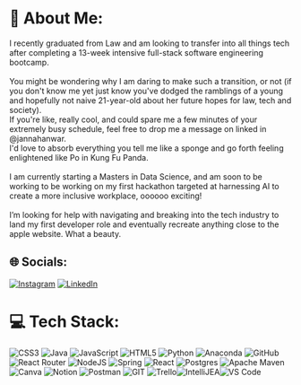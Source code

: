 # 💫 About Me:
I recently graduated from Law and am looking to transfer into all things tech after completing a 13-week intensive full-stack software engineering bootcamp.<br><br>You might be wondering why I am daring to make such a transition, or not (if you don't know me yet just know you've dodged the ramblings of a young and hopefully not naive 21-year-old about her future hopes for law, tech and society). <br>If you're like, really cool, and could spare me a few minutes of your extremely busy schedule, feel free to drop me a message on linked in @jannahanwar.<br>I'd love to absorb everything you tell me like a sponge and go forth feeling enlightened like Po in Kung Fu Panda.<br><br>I am currently starting a Masters in Data Science, and am soon to be working to be working on my first hackathon targeted at harnessing AI to create a more inclusive workplace, oooooo exciting!<br><br> I’m looking for help with navigating and breaking into the tech industry to land my first developer role and eventually recreate anything close to the apple website. What a beauty.


## 🌐 Socials:
[![Instagram](https://i.pinimg.com/originals/f9/11/95/f91195639bdc6f900d342cc80861d733.jpg)](https://instagram.com/jannnahxanwar) [![LinkedIn](https://i.pinimg.com/originals/f5/f8/35/f5f835b3839d21eedd4a1f9eab8ffafd.png)](https://linkedin.com/in/jannahxanwar) 

# 💻 Tech Stack:
![CSS3](https://img.shields.io/badge/css3-%231572B6.svg?style=for-the-badge&logo=css3&logoColor=white) ![Java](https://img.shields.io/badge/java-%23ED8B00.svg?style=for-the-badge&logo=java&logoColor=white) ![JavaScript](https://img.shields.io/badge/javascript-%23323330.svg?style=for-the-badge&logo=javascript&logoColor=%23F7DF1E) ![HTML5](https://img.shields.io/badge/html5-%23E34F26.svg?style=for-the-badge&logo=html5&logoColor=white) ![Python](https://img.shields.io/badge/python-3670A0?style=for-the-badge&logo=python&logoColor=ffdd54) ![Anaconda](https://img.shields.io/badge/Anaconda-%2344A833.svg?style=for-the-badge&logo=anaconda&logoColor=white) ![GitHub](https://img.shields.io/badge/GitHub-%23121011.svg?style=for-the-badge&logo=github&logoColor=white) ![React Router](https://img.shields.io/badge/React_Router-CA4245?style=for-the-badge&logo=react-router&logoColor=white) ![NodeJS](https://img.shields.io/badge/node.js-6DA55F?style=for-the-badge&logo=node.js&logoColor=white) ![Spring](https://img.shields.io/badge/spring-%236DB33F.svg?style=for-the-badge&logo=spring&logoColor=white) ![React](https://img.shields.io/badge/react-%2320232a.svg?style=for-the-badge&logo=react&logoColor=%2361DAFB) ![Postgres](https://img.shields.io/badge/postgres-%23316192.svg?style=for-the-badge&logo=postgresql&logoColor=white) ![Apache Maven](https://img.shields.io/badge/Apache%20Maven-C71A36?style=for-the-badge&logo=Apache%20Maven&logoColor=white) ![Canva](https://img.shields.io/badge/Canva-%2300C4CC.svg?style=for-the-badge&logo=Canva&logoColor=white) ![Notion](https://img.shields.io/badge/Notion-%23000000.svg?style=for-the-badge&logo=notion&logoColor=white) ![Postman](https://img.shields.io/badge/Postman-FF6C37?style=for-the-badge&logo=postman&logoColor=white) ![GIT](https://img.shields.io/badge/Git-fc6d26?style=for-the-badge&logo=git&logoColor=white) ![Trello](https://img.shields.io/badge/Trello-%23026AA7.svg?style=for-the-badge&logo=Trello&logoColor=white)![IntelliJEA](https://github.com/jannahthecodemaster/jannahthecodemaster/assets/135851473/a0e29e6d-1a66-460c-8c65-cd614be0c76c)![VS Code](https://github.com/jannahthecodemaster/jannahthecodemaster/assets/135851473/97ddb06a-289f-418e-b507-6d8dd6a3daf2)


